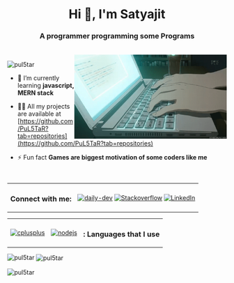 <h1 align="center">Hi 👋, I'm Satyajit</h1>
<h3 align="center">A programmer programming some Programs</h3>

<br>
<img align="right" alt="coding" width="350" src="./animesher.com_code-computer-html-197855.gif">

<p align="left"> <img src="https://komarev.com/ghpvc/?username=pul5tar&label=Profile%20views&color=0e75b6&style=flat" alt="pul5tar" /> </p>

- 🌱 I’m currently learning **javascript, MERN stack**

- 👨‍💻 All my projects are available at
[https://github.com/PuL5TaR?tab=repositories](https://github.com/PuL5TaR?tab=repositories)

<!-- - 📫 Reach me at **satyajitnayak348@gmail.com** -->

- ⚡ Fun fact **Games are biggest motivation of some coders like me**

<br>
<table><tr>
<td><h3 align="left">Connect with me:</h3></td>
<td>
    <a href="https://app.daily.dev/PuL5Tar" target="blank">
        <img align="center" src="https://user-images.githubusercontent.com/77431114/208964684-a0a611c7-c0d8-4a84-929f-1e489d5b3a1f.png" alt="daily-dev" height="30" width="30" /></a>
    <a href="https://stackoverflow.com/users/16443462/pul5tar" target="blank">
        <img align="center" src="https://user-images.githubusercontent.com/77431114/208966688-69c49fa6-6db2-46cf-980c-f6af3af0ae15.png" alt="Stackoverflow" height="30" width="40" /></a>
    <a href="https://www.linkedin.com/in/satyajit-nayak-42b8a01a1" target="blank">
        <img align="center" src="https://user-images.githubusercontent.com/77431114/208966476-80404db4-fb2f-41fa-a875-5a89d340cfb3.png" alt="LinkedIn" height="30" width="30" /></a>
</td>
</tr></table>

<table><tr>
<td>
<a href="https://www.w3schools.com/cpp/" target="_blank" rel="noreferrer">
    <img src="https://user-images.githubusercontent.com/77431114/208966929-0a119923-ed46-44c5-8861-54b8e998db9e.png" alt="cplusplus" width="40" height="40" /></a>
</td>
<td>
<a href="https://www.python.org/" alt="python" width="40" height="40">
    <img src="https://user-images.githubusercontent.com/77431114/208967042-538c3c39-b150-4e03-9e51-d1b2a0b6207d.png" alt="nodejs" width="40" height="40" /> </a>
</td>
<td><h3 align="left">: Languages that I use</h3></td>
</tr></table>

<p><img align="left"
        src="https://github-readme-stats.vercel.app/api/top-langs?username=pul5tar&show_icons=true&locale=en&layout=compact"
        alt="pul5tar" /></p>

<p>&nbsp;<img align="center" src="https://github-readme-stats.vercel.app/api?username=pul5tar&show_icons=true&locale=en"
        alt="pul5tar" /></p>

<p><img align="center" src="https://github-readme-streak-stats.herokuapp.com/?user=pul5tar&" alt="pul5tar" /></p>
